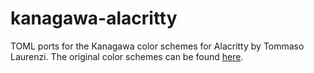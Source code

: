 # kanagawa-alacritty

TOML ports for the Kanagawa color schemes for Alacritty by Tommaso Laurenzi. The original color schemes can be found [here](https://github.com/rebelot/kanagawa.nvim).
